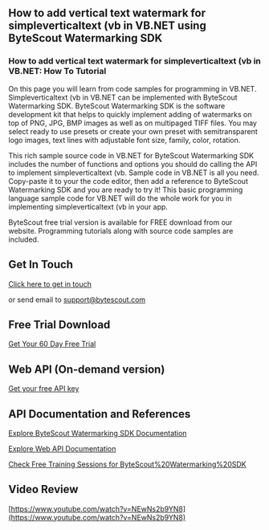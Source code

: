 ## How to add vertical text watermark for simpleverticaltext (vb in VB.NET using ByteScout Watermarking SDK

### How to add vertical text watermark for simpleverticaltext (vb in VB.NET: How To Tutorial

On this page you will learn from code samples for programming in VB.NET. Simpleverticaltext (vb in VB.NET can be implemented with ByteScout Watermarking SDK. ByteScout Watermarking SDK is the software development kit that helps to quickly implement adding of watermarks on top of PNG, JPG, BMP images as well as on multipaged TIFF files. You may select ready to use presets or create your own preset with semitransparent logo images, text lines with adjustable font size, family, color, rotation.

This rich sample source code in VB.NET for ByteScout Watermarking SDK includes the number of functions and options you should do calling the API to implement simpleverticaltext (vb. Sample code in VB.NET is all you need. Copy-paste it to your the code editor, then add a reference to ByteScout Watermarking SDK and you are ready to try it! This basic programming language sample code for VB.NET will do the whole work for you in implementing simpleverticaltext (vb in your app.

ByteScout free trial version is available for FREE download from our website. Programming tutorials along with source code samples are included.

## Get In Touch

[Click here to get in touch](https://bytescout.zendesk.com/hc/en-us/requests/new?subject=ByteScout%20Watermarking%20SDK%20Question)

or send email to [support@bytescout.com](mailto:support@bytescout.com?subject=ByteScout%20Watermarking%20SDK%20Question) 

## Free Trial Download

[Get Your 60 Day Free Trial](https://bytescout.com/download/web-installer?utm_source=github-readme)

## Web API (On-demand version)

[Get your free API key](https://pdf.co/documentation/api?utm_source=github-readme)

## API Documentation and References

[Explore ByteScout Watermarking SDK Documentation](https://bytescout.com/documentation/index.html?utm_source=github-readme)

[Explore Web API Documentation](https://pdf.co/documentation/api?utm_source=github-readme)

[Check Free Training Sessions for ByteScout%20Watermarking%20SDK](https://academy.bytescout.com/)

## Video Review

[https://www.youtube.com/watch?v=NEwNs2b9YN8](https://www.youtube.com/watch?v=NEwNs2b9YN8)